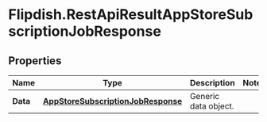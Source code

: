 # Flipdish.RestApiResultAppStoreSubscriptionJobResponse

## Properties
Name | Type | Description | Notes
------------ | ------------- | ------------- | -------------
**Data** | [**AppStoreSubscriptionJobResponse**](AppStoreSubscriptionJobResponse.md) | Generic data object. | 


